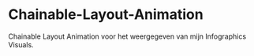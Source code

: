 # Chainable-Layout-Animation
Chainable Layout Animation voor het weergegeven van mijn Infographics Visuals.
